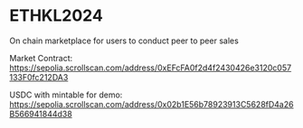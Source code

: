 # ETHKL2024
On chain marketplace for users to conduct peer to peer sales


Market Contract:
https://sepolia.scrollscan.com/address/0xEFcFA0f2d4f2430426e3120c057133F0fc212DA3

USDC with mintable for demo:
https://sepolia.scrollscan.com/address/0x02b1E56b78923913C5628fD4a26B566941844d38
